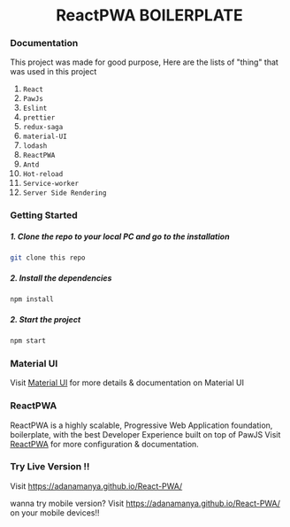 

<h1 align="center" style="text-align:center">ReactPWA BOILERPLATE</h1>


### Documentation

This project was made for good purpose,
Here are the lists of "thing" that was used in this project

1. `React`
2. `PawJs`
3. `Eslint`
4. `prettier`
5. `redux-saga`
6. `material-UI`
7. `lodash`
8. `ReactPWA`
9. `Antd`
10. `Hot-reload`
11. `Service-worker`
12. `Server Side Rendering`






### Getting Started

##### 1. Clone the repo to your local PC and go to the installation
```bash
git clone this repo
```
  
##### 2. Install the dependencies
```bash
npm install
```

##### 2. Start the project
```bash
npm start
```

### Material UI
Visit [Material UI](https://material-ui.com/) for more details & documentation on Material UI  

### ReactPWA
ReactPWA is a highly scalable, Progressive Web Application foundation, boilerplate, with the best Developer Experience built on top of PawJS
Visit [ReactPWA](https://www.reactpwa.com) for more configuration & documentation.

### Try Live Version !!
Visit https://adanamanya.github.io/React-PWA/

wanna try mobile version?
Visit https://adanamanya.github.io/React-PWA/ on your mobile devices!!
